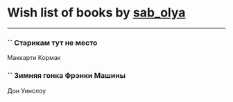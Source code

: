 # Wish list of books by [sab_olya](http://vk.com/id139338401)
---

### `` Старикам тут не место
Маккарти Кормак

### `` Зимняя гонка Фрэнки Машины
Дон Уинслоу

